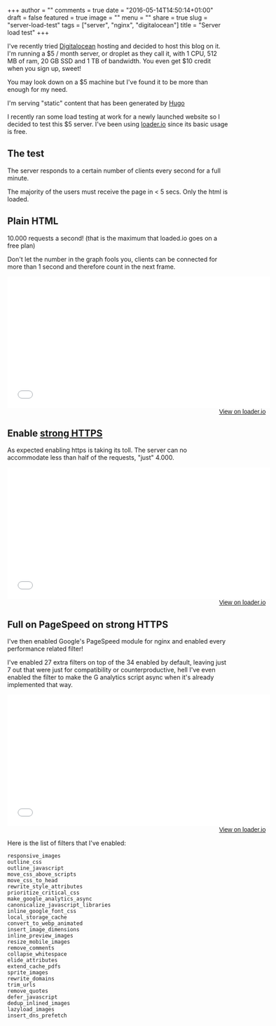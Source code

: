 +++
author = ""
comments = true
date = "2016-05-14T14:50:14+01:00"
draft = false
featured = true
image = ""
menu = ""
share = true
slug = "server-load-test"
tags = ["server", "nginx", "digitalocean"]
title = "Server load test"
+++

I've recently tried <a href="https://m.do.co/c/875cd23a5c97" target="_blank">Digitalocean</a> hosting and decided to host this blog on it. I'm running a $5 / month server, or droplet as they call it, with 1 CPU, 512 MB of ram, 20 GB SSD and 1 TB of bandwidth. You even get $10 credit when you sign up, sweet!

You may look down on a $5 machine but I've found it to be more than enough for my need.

I'm serving "static" content that has been generated by <a href="https://gohugo.io" target="_blank">Hugo</a>

I recently ran some load testing at work for a newly launched website so I decided to test this $5 server. I've been using <a href="https://loader.io" target="_blank">loader.io</a> since its basic usage is free.

## The test
The server responds to a certain number of clients every second for a full minute.

The majority of the users must receive the page in < 5 secs. Only the html is loaded.

## Plain HTML
10.000 requests a second! (that is the maximum that loaded.io goes on a free plan)

Don't let the number in the graph fools you, clients can be connected for more than 1 second and therefore count in the next frame.
<div style="width: 600px;">
<iframe width='600' height='300' frameborder='0' src='//share.loader.io/reports/d7bd6935223fa63bf482b2601c07b593/widget/results/1633f8b52732dee9fcfed8836753c9a1'></iframe>
<div style="width: 100%; text-align: right;">
<a href="https://loader.io/reports/d7bd6935223fa63bf482b2601c07b593/results/1633f8b52732dee9fcfed8836753c9a1" target="_blank" style="padding: 0 10px 10px 0; font-family: Arial, 'Helvetica Neue', Helvetica, sans-serif; font-size: 14px;">View on loader.io</a>
</div></div>

## Enable <a href="https://www.ssllabs.com/ssltest/analyze.html?d=https%3A%2F%2Fstefano.chiodino.uk">strong HTTPS<a/>
As expected enabling https is taking its toll. The server can no accommodate  less than half of the requests, "just" 4.000.
<div style="width: 600px;">
<iframe width='600' height='300' frameborder='0' src='//share.loader.io/reports/b1133ec4e734ae2b5ee1bdafeb8c3357/widget/results/5a2e305c2a3a89359944d97bfb714fc3'></iframe>
<div style="width: 100%; text-align: right;">
<a href="https://loader.io/reports/b1133ec4e734ae2b5ee1bdafeb8c3357/results/5a2e305c2a3a89359944d97bfb714fc3" target="_blank" style="padding: 0 10px 10px 0; font-family: Arial, 'Helvetica Neue', Helvetica, sans-serif; font-size: 14px;">View on loader.io</a>
</div></div>

## Full on PageSpeed on strong HTTPS
I've then enabled Google's PageSpeed module for nginx and enabled every performance related filter!

I've enabled 27 extra filters on top of the 34 enabled by default, leaving just 7 out that were just for compatibility or counterproductive, hell I've even enabled the filter to make the G analytics script async when it's already implemented that way.
<div style="width: 600px;">
<iframe width='600' height='300' frameborder='0' src='//share.loader.io/reports/9c07ef57ce5b1066d9637f88f0df6869/widget/results/ee611dc52b983f1aa077d97222ea4034'></iframe>
<div style="width: 100%; text-align: right;">
<a href="https://loader.io/reports/9c07ef57ce5b1066d9637f88f0df6869/results/ee611dc52b983f1aa077d97222ea4034" target="_blank" style="padding: 0 10px 10px 0; font-family: Arial, 'Helvetica Neue', Helvetica, sans-serif; font-size: 14px;">View on loader.io</a>
</div></div>

Here is the list of filters that I've enabled:
```
responsive_images
outline_css
outline_javascript
move_css_above_scripts
move_css_to_head
rewrite_style_attributes
prioritize_critical_css
make_google_analytics_async
canonicalize_javascript_libraries
inline_google_font_css
local_storage_cache
convert_to_webp_animated
insert_image_dimensions
inline_preview_images
resize_mobile_images
remove_comments
collapse_whitespace
elide_attributes
extend_cache_pdfs
sprite_images
rewrite_domains
trim_urls
remove_quotes
defer_javascript
dedup_inlined_images
lazyload_images
insert_dns_prefetch
```
